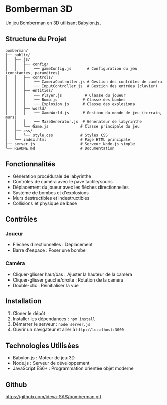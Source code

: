 # Bomberman 3D

Un jeu Bomberman en 3D utilisant Babylon.js.

## Structure du Projet

```
bomberman/
├── public/
│   ├── js/
│   │   ├── config/
│   │   │   └── gameConfig.js       # Configuration du jeu (constantes, paramètres)
│   │   ├── controls/
│   │   │   ├── CameraController.js # Gestion des contrôles de caméra
│   │   │   └── InputController.js  # Gestion des entrées (clavier)
│   │   ├── entities/
│   │   │   ├── Player.js          # Classe du joueur
│   │   │   ├── Bomb.js           # Classe des bombes
│   │   │   └── Explosion.js      # Classe des explosions
│   │   ├── world/
│   │   │   ├── GameWorld.js      # Gestion du monde de jeu (terrain, murs)
│   │   │   └── MazeGenerator.js  # Générateur de labyrinthe
│   │   └── Game.js              # Classe principale du jeu
│   ├── css/
│   │   └── style.css            # Styles CSS
│   └── index.html               # Page HTML principale
├── server.js                    # Serveur Node.js simple
└── README.md                    # Documentation
```

## Fonctionnalités

- Génération procédurale de labyrinthe
- Contrôles de caméra avec le pavé tactile/souris
- Déplacement du joueur avec les flèches directionnelles
- Système de bombes et d'explosions
- Murs destructibles et indestructibles
- Collisions et physique de base

## Contrôles

### Joueur
- Flèches directionnelles : Déplacement
- Barre d'espace : Poser une bombe

### Caméra
- Cliquer-glisser haut/bas : Ajuster la hauteur de la caméra
- Cliquer-glisser gauche/droite : Rotation de la caméra
- Double-clic : Réinitialiser la vue

## Installation

1. Cloner le dépôt
2. Installer les dépendances : `npm install`
3. Démarrer le serveur : `node server.js`
4. Ouvrir un navigateur et aller à `http://localhost:3000`

## Technologies Utilisées

- Babylon.js : Moteur de jeu 3D
- Node.js : Serveur de développement
- JavaScript ES6+ : Programmation orientée objet moderne

## Github
https://github.com/ideva-SAS/bomberman.git